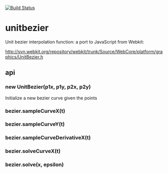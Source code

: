 [![Build Status](https://travis-ci.org/mapbox/unitbezier.svg)](https://travis-ci.org/mapbox/unitbezier)

# unitbezier

Unit bezier interpolation function: a port to JavaScript from Webkit:

http://svn.webkit.org/repository/webkit/trunk/Source/WebCore/platform/graphics/UnitBezier.h

## api

### new UnitBezier(p1x, p1y, p2x, p2y)

Initialize a new bezier curve given the points

### bezier.sampleCurveX(t)

### bezier.sampleCurveY(t)

### bezier.sampleCurveDerivativeX(t)

### bezier.solveCurveX(t)

### bezier.solve(x, epsilon)
